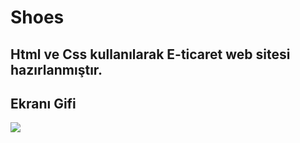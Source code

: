 <h1>Shoes</h1>

<h2> Html ve Css kullanılarak E-ticaret web sitesi hazırlanmıştır.</h2>

<h2>Ekranı Gifi </h2>

![](shoes.gif)

